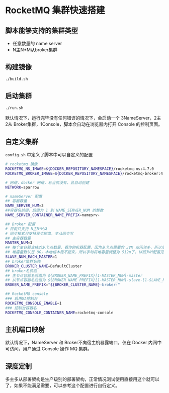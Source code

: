# RocketMQ 集群快速搭建

## 脚本能够支持的集群类型

- 任意数量的 name server
- N主N*M从broker集群

## 构建镜像

```bash
./build.sh
```

## 启动集群

```bash
./run.sh
```

默认情况下，运行完毕没有任何错误的情况下，会启动一个 3NameServer，2主2从 Broker集群，1Console，脚本会自动在浏览器内打开 Console 的控制页面。

## 自定义集群

`config.sh` 中定义了脚本中可以自定义的配置

```bash
# rocketmq 镜像
ROCKETMQ_NS_IMAGE=${DOCKER_REPOSITORY_NAMESPACE}/rocketmq-ns:4.7.0
ROCKETMQ_BROKER_IMAGE=${DOCKER_REPOSITORY_NAMESPACE}/rocketmq-broker:4.7.0

# 网络，docker 网络，若当前没有，会自动创建
NETWORK=sparrow

# nameServer 配置
## 容器数量
NAME_SERVER_NUM=3
##容器名前缀，后缀为 1 到 NAME_SERVER_NUM 的整数
NAME_SERVER_CONTAINER_NAME_PREFIX=namesrv-

## Broker 配置
# 目前只支持 N主N*M从
# 同步模式只支持异步刷盘，主从同步写
## 主容器数量
MASTER_NUM=3
## 每个主容器支持的从节点数量，看你的机器配置，因为从节点需要的 JVM 空间较多，所以单机一般开不了太多，如果太多，新容器会被直接 kill 掉
## 堆容量默认是 8G，本地根本跑不起来，所以手动将堆容量调整为 512m了，详细JVM配置见 broker/runBroker.sh，这个配置直接打到 broker 的镜像里了
SLAVE_NUM_EACH_MASTER=1
## broker集群名称
BROKER_CLUSTER_NAME=DefaultCluster
## broker名前缀
## 主节点容器名后缀为 ${BROKER_NAME_PREFIX}[1-MASTER_NUM]-master
## 从节点容器名后缀为 ${BROKER_NAME_PREFIX}[1-MASTER_NUM]-slave-[1-SLAVE_NUM_EACH_MASTER]
BROKER_NAME_PREFIX="${BROKER_CLUSTER_NAME}-broker-"

## RocketMQ console
### 启用UI控制台
ROCKETMQ_CONSOLE_ENABLE=1
### 控制台容器名
ROCKETMQ_CONSOLE_CONTAINER_NAME=rocketmq-console
```

## 主机端口映射

默认情况下，NameServer 和 Broker不向宿主机暴露端口，仅在 Docker 内网中可访问，用户通过 Console 操作 MQ 集群。

## 深度定制

多主多从部署架构是生产级别的部署架构，正常情况测试使用直接用这个就可以了，如果不能满足需要，可以参考这个配置进行自行定义。
